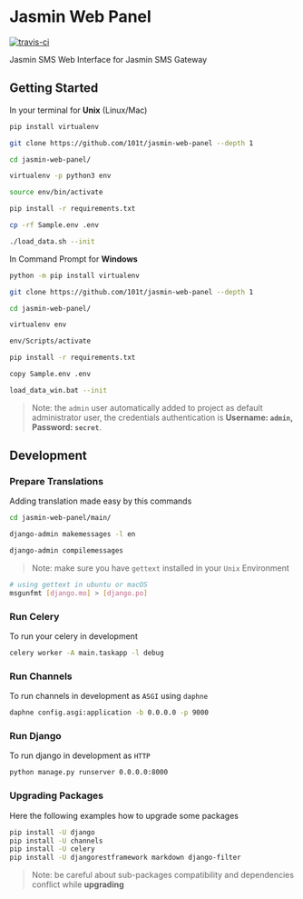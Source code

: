 # Jasmin Web Panel
<p>
	<a href="https://travis-ci.org/101t/jasmin-web-panel"><img src="https://travis-ci.org/101t/jasmin-web-panel.svg?branch=master" alt="travis-ci"></a>
</p>

Jasmin SMS Web Interface for Jasmin SMS Gateway

## Getting Started

In your terminal for **Unix** (Linux/Mac)

```sh
pip install virtualenv

git clone https://github.com/101t/jasmin-web-panel --depth 1

cd jasmin-web-panel/

virtualenv -p python3 env

source env/bin/activate

pip install -r requirements.txt

cp -rf Sample.env .env

./load_data.sh --init
```

In Command Prompt for **Windows**

```sh
python -m pip install virtualenv

git clone https://github.com/101t/jasmin-web-panel --depth 1

cd jasmin-web-panel/

virtualenv env

env/Scripts/activate

pip install -r requirements.txt

copy Sample.env .env

load_data_win.bat --init
```

> Note: the `admin` user automatically added to project as default administrator user, the credentials authentication is **Username: `admin`, Password: `secret`**.

## Development

### Prepare Translations

Adding translation made easy by this commands

```sh
cd jasmin-web-panel/main/

django-admin makemessages -l en

django-admin compilemessages
```
> Note: make sure you have `gettext` installed in your `Unix` Environment

```sh
# using gettext in ubuntu or macOS
msgunfmt [django.mo] > [django.po]
```

### Run Celery

To run your celery in development
```sh
celery worker -A main.taskapp -l debug
```

### Run Channels
To run channels in development as `ASGI` using `daphne`
```sh
daphne config.asgi:application -b 0.0.0.0 -p 9000
```

### Run Django
To run django in development as `HTTP` 
```sh
python manage.py runserver 0.0.0.0:8000
```

### Upgrading Packages

Here the following examples how to upgrade some packages

```sh
pip install -U django
pip install -U channels
pip install -U celery
pip install -U djangorestframework markdown django-filter
```
> Note: be careful about sub-packages compatibility and dependencies conflict while **upgrading**
